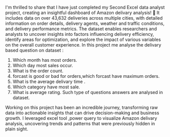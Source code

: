 I'm thrilled to share that I have just completed my Second Excel data analyst project, creating an insightful dashboard of Amazon delivary analysis! 🚀
It includes data on over 43,632 deliveries across multiple cities, with detailed information on order details, delivery agents, weather and traffic conditions, and delivery performance metrics. The dataset enables researchers and analysts to uncover insights into factors influencing delivery efficiency, identify areas for optimization, and explore the impact of various variables on the overall customer experience.
In this project me analyse the delivary based question on dataset :
1)	Which month has most orders.
2)	Which day most sales occur.
3)	What is the order count.
4)	  forcast is good or bad for orders,which forcast have maximum orders.
5)	What is the average delivary time .
6)	Which category have most sale.
7)	What is average rating.
Such type of questions answers are analysed in dataset. 

Working on this project has been an incredible journey, transforming raw data into actionable insights that can drive decision-making and business growth. I leveraged excel tool ,power query to visualize Amazon delivary analysis, uncovering trends and patterns that were previously hidden in plain sight.

